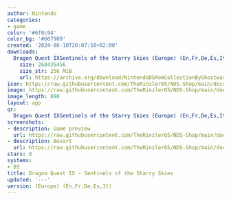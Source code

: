 ```yaml
---
author: Nintendo
categories:
- game
color: '#6f8c94'
color_bg: '#607980'
created: '2024-08-10T20:07:58+02:00'
downloads:
  Dragon Quest IXSentinels of the Starry Skies (Europe) (En,Fr,De,Es,It).nds:
    size: 268435456
    size_str: 256 MiB
    url: https://archive.org/download/NintendoDSRomCollectionByGhostware/Dragon%20Quest%20IXSentinels%20of%20the%20Starry%20Skies%20%28Europe%29%20%28En%2CFr%2CDe%2CEs%2CIt%29.nds
icon: https://raw.githubusercontent.com/TheRinzler65/NDS-Shop/main/docs/assets/images/icons/dragonquestix.png
image: https://raw.githubusercontent.com/TheRinzler65/NDS-Shop/main/docs/assets/images/icons/dragonquestix.png
image_length: 898
layout: app
qr:
  Dragon Quest IXSentinels of the Starry Skies (Europe) (En,Fr,De,Es,It).nds: https://db-nds-shop.netlify.app/assets/images/qr/dragon-quest-ixsentinels-of-the-starry-skies-europe-enfrdeesit-nds.png
screenshots:
- description: Game preview
  url: https://raw.githubusercontent.com/TheRinzler65/NDS-Shop/main/docs/assets/images/screenshots/dragonquestix/dragonquestix.png
- description: Boxart
  url: https://raw.githubusercontent.com/TheRinzler65/NDS-Shop/main/docs/assets/images/boxart/Dragon%20Quest%20IXSentinels%20of%20the%20Starry%20Skies%20(Europe)%20(En%2CFr%2CDe%2CEs%2CIt).nds.png
stars: 0
systems:
- DS
title: Dragon Quest IX - Sentinels of the Starry Skies
updated: '---'
version: (Europe) (En,Fr,De,Es,It)
---
```

